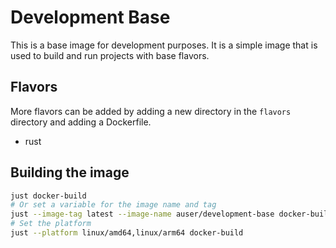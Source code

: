 # Development Base

This is a base image for development purposes. It is a simple image that is used to build and run projects with base flavors.

## Flavors

More flavors can be added by adding a new directory in the `flavors` directory and adding a Dockerfile.

- rust

## Building the image

```bash
just docker-build
# Or set a variable for the image name and tag
just --image-tag latest --image-name auser/development-base docker-build
# Set the platform
just --platform linux/amd64,linux/arm64 docker-build
```

